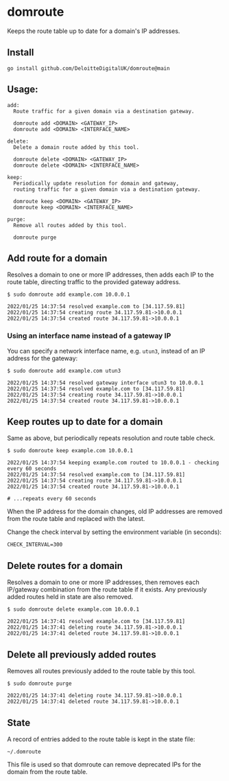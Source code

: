 # domroute

Keeps the route table up to date for a domain's IP addresses.

## Install

    go install github.com/DeloitteDigitalUK/domroute@main

## Usage:

```
add:
  Route traffic for a given domain via a destination gateway.

  domroute add <DOMAIN> <GATEWAY_IP>
  domroute add <DOMAIN> <INTERFACE_NAME>

delete:
  Delete a domain route added by this tool.

  domroute delete <DOMAIN> <GATEWAY_IP>
  domroute delete <DOMAIN> <INTERFACE_NAME>

keep:
  Periodically update resolution for domain and gateway,
  routing traffic for a given domain via a destination gateway.

  domroute keep <DOMAIN> <GATEWAY_IP>
  domroute keep <DOMAIN> <INTERFACE_NAME>

purge:
  Remove all routes added by this tool.

  domroute purge
```

## Add route for a domain

Resolves a domain to one or more IP addresses, then adds each IP to the route table, directing traffic to the provided gateway address.

```shell
$ sudo domroute add example.com 10.0.0.1

2022/01/25 14:37:54 resolved example.com to [34.117.59.81]
2022/01/25 14:37:54 creating route 34.117.59.81->10.0.0.1
2022/01/25 14:37:54 created route 34.117.59.81->10.0.0.1
```

### Using an interface name instead of a gateway IP

You can specify a network interface name, e.g. `utun3`, instead of an IP address for the gateway:

```shell
$ sudo domroute add example.com utun3

2022/01/25 14:37:54 resolved gateway interface utun3 to 10.0.0.1
2022/01/25 14:37:54 resolved example.com to [34.117.59.81]
2022/01/25 14:37:54 creating route 34.117.59.81->10.0.0.1
2022/01/25 14:37:54 created route 34.117.59.81->10.0.0.1
```

## Keep routes up to date for a domain

Same as above, but periodically repeats resolution and route table check.

```shell
$ sudo domroute keep example.com 10.0.0.1

2022/01/25 14:37:54 keeping example.com routed to 10.0.0.1 - checking every 60 seconds
2022/01/25 14:37:54 resolved example.com to [34.117.59.81]
2022/01/25 14:37:54 creating route 34.117.59.81->10.0.0.1
2022/01/25 14:37:54 created route 34.117.59.81->10.0.0.1

# ...repeats every 60 seconds
```

When the IP address for the domain changes, old IP addresses are removed from the route table and replaced with the latest.

Change the check interval by setting the environment variable (in seconds):

    CHECK_INTERVAL=300

## Delete routes for a domain

Resolves a domain to one or more IP addresses, then removes each IP/gateway combination from the route table if it exists. Any previously added routes held in state are also removed.

```shell
$ sudo domroute delete example.com 10.0.0.1

2022/01/25 14:37:41 resolved example.com to [34.117.59.81]
2022/01/25 14:37:41 deleting route 34.117.59.81->10.0.0.1
2022/01/25 14:37:41 deleted route 34.117.59.81->10.0.0.1
```

## Delete all previously added routes

Removes all routes previously added to the route table by this tool.

```shell
$ sudo domroute purge

2022/01/25 14:37:41 deleting route 34.117.59.81->10.0.0.1
2022/01/25 14:37:41 deleted route 34.117.59.81->10.0.0.1
```

## State

A record of entries added to the route table is kept in the state file:

    ~/.domroute

This file is used so that domroute can remove deprecated IPs for the domain from the route table.
